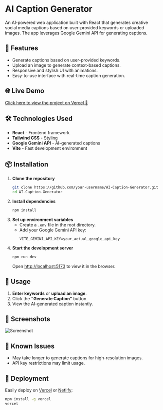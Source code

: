# AI Caption Generator

An AI-powered web application built with React that generates creative social media captions based on user-provided keywords or uploaded images. The app leverages Google Gemini API for generating captions.

## 🌟 Features
- Generate captions based on user-provided keywords.
- Upload an image to generate context-based captions.
- Responsive and stylish UI with animations.
- Easy-to-use interface with real-time caption generation.

## 🌐 Live Demo
[Click here to view the project on Vercel 🚀](https://ai-caption-generator-roan.vercel.app/)


## 🛠️ Technologies Used
- **React** - Frontend framework
- **Tailwind CSS** - Styling
- **Google Gemini API** - AI-generated captions
- **Vite** - Fast development environment

## 📦 Installation
1. **Clone the repository**
    ```bash
    git clone https://github.com/your-username/AI-Caption-Generator.git
    cd AI-Caption-Generator
    ```
2. **Install dependencies**
    ```bash
    npm install
    ```
3. **Set up environment variables**
    - Create a `.env` file in the root directory.
    - Add your Google Gemini API key:
      ```
      VITE_GEMINI_API_KEY=your_actual_google_api_key
      ```
4. **Start the development server**
    ```bash
    npm run dev
    ```
    Open [http://localhost:5173](http://localhost:5173) to view it in the browser.

## 📝 Usage
1. **Enter keywords** or **upload an image**.
2. Click the **"Generate Caption"** button.
3. View the AI-generated caption instantly.

## 📸 Screenshots
![Screenshot](https://user-images.githubusercontent.com/screenshot.png) <!-- Add screenshots -->

## 🐛 Known Issues
- May take longer to generate captions for high-resolution images.
- API key restrictions may limit usage.

## 🚀 Deployment
Easily deploy on [Vercel](https://vercel.com/) or [Netlify](https://www.netlify.com/):
```bash
npm install -g vercel
vercel
